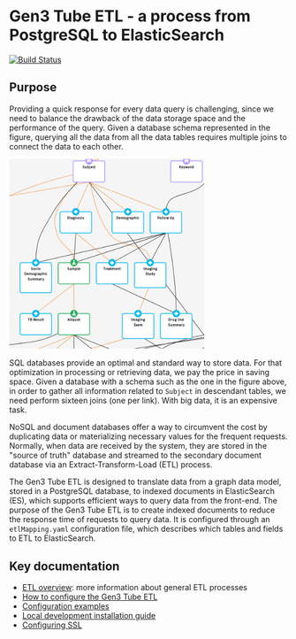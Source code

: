 # Gen3 Tube ETL - a process from PostgreSQL to ElasticSearch

[![Build Status](https://travis-ci.com/uc-cdis/tube.svg?branch=master)](https://travis-ci.com/uc-cdis/tube)

## Purpose

Providing a quick response for every data query is challenging, since we need to balance the drawback of the data storage space and the performance of the query. Given a database schema represented in the figure, querying all the data from all the data tables requires multiple joins to connect the data to each other.

<img src="docs/img/dictionary.png" width="70%">

SQL databases provide an optimal and standard way to store data. For that optimization in processing or retrieving data, we pay the price in saving space. Given a database with a schema such as the one in the figure above, in order to gather all information related to `Subject` in descendant tables, we need perform sixteen joins (one per link). With big data, it is an expensive task.

NoSQL and document databases offer a way to circumvent the cost by duplicating data or materializing necessary values for the frequent requests. Normally, when data are received by the system, they are stored in the "source of truth" database and streamed to the secondary document database via an Extract-Transform-Load (ETL) process.

The Gen3 Tube ETL is designed to translate data from a graph data model, stored in a PostgreSQL database, to indexed documents in ElasticSearch (ES), which supports efficient ways to query data from the front-end. The purpose of the Gen3 Tube ETL is to create indexed documents to reduce the response time of requests to query data. It is configured through an `etlMapping.yaml` configuration file, which describes which tables and fields to ETL to ElasticSearch.

## Key documentation

* [ETL overview](docs/OVERVIEW.md): more information about general ETL processes
* [How to configure the Gen3 Tube ETL](docs/configuration_file.md)
* [Configuration examples](docs/examples/README.md)
* [Local development installation guide](docs/INSTALL.md)
* [Configuring SSL](docs/configure_ssl.md)
